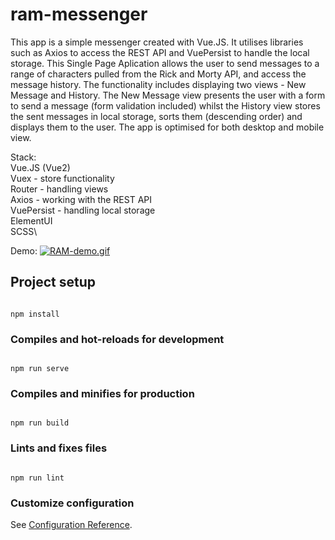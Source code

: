 # ram-messenger

This app is a simple messenger created with Vue.JS.
It utilises libraries such as Axios to access the REST API and VuePersist to handle the local storage. This Single Page Aplication allows the user to send messages to a range of characters pulled from the Rick and Morty API, and access the message history. The functionality includes displaying two views - New Message and History. The New Message view presents the user with a form to send a message (form validation included) whilst the History view stores the sent messages in local storage, sorts them (descending order) and displays them to the user.
The app is optimised for both desktop and mobile view.

Stack:\
Vue.JS (Vue2)\
Vuex - store functionality\
Router - handling views\
Axios - working with the REST API\
VuePersist - handling local storage\
ElementUI\
SCSS\

Demo:
[![RAM-demo.gif](https://i.postimg.cc/nr2nXm9S/RAM-demo.gif)](https://postimg.cc/V0JxTdRX)

## Project setup

```

npm install

```

### Compiles and hot-reloads for development

```

npm run serve

```

### Compiles and minifies for production

```

npm run build

```

### Lints and fixes files

```

npm run lint

```

### Customize configuration
See [Configuration Reference](https://cli.vuejs.org/config/).
```
